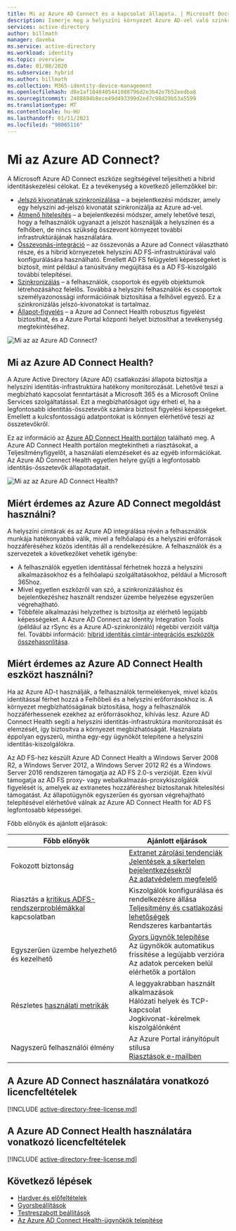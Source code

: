 ```yaml
---
title: Mi az Azure AD Connect és a kapcsolat állapota. | Microsoft Docs
description: Ismerje meg a helyszíni környezet Azure AD-vel való szinkronizálásához és figyeléséhez használt eszközöket.
services: active-directory
author: billmath
manager: daveba
ms.service: active-directory
ms.workload: identity
ms.topic: overview
ms.date: 01/08/2020
ms.subservice: hybrid
ms.author: billmath
ms.collection: M365-identity-device-management
ms.openlocfilehash: d8e1af1848405441088796d2e3b42e7b52eedba8
ms.sourcegitcommit: 2488894b8ece49d493399d2ed7c98d29b53a5599
ms.translationtype: MT
ms.contentlocale: hu-HU
ms.lasthandoff: 01/11/2021
ms.locfileid: "98065116"
---
```

# <a name="what-is-azure-ad-connect"></a>Mi az Azure AD Connect?

A Microsoft Azure AD Connect eszköze segítségével teljesítheti a hibrid identitáskezelési célokat.  Ez a tevékenység a következő jellemzőkkel bír:
     
- [Jelszó kivonatának szinkronizálása](whatis-phs.md) – a bejelentkezési módszer, amely egy helyszíni ad-jelszó kivonatát szinkronizálja az Azure ad-vel.
- [Átmenő hitelesítés](how-to-connect-pta.md) – a bejelentkezési módszer, amely lehetővé teszi, hogy a felhasználók ugyanazt a jelszót használják a helyszínen és a felhőben, de nincs szükség összevont környezet további infrastruktúrájának használatára.
- [Összevonás-integráció](how-to-connect-fed-whatis.md) – az összevonás a Azure ad Connect választható része, és a hibrid környezetek helyszíni AD FS-infrastruktúrával való konfigurálására használható. Emellett AD FS felügyeleti képességeket is biztosít, mint például a tanúsítvány megújítása és a AD FS-kiszolgáló további telepítései.
- [Szinkronizálás](how-to-connect-sync-whatis.md) – a felhasználók, csoportok és egyéb objektumok létrehozásához felelős.  Továbbá a helyszíni felhasználók és csoportok személyazonossági információinak biztosítása a felhővel egyező.  Ez a szinkronizálás jelszó-kivonatokat is tartalmaz.
- [Állapot-figyelés](whatis-azure-ad-connect.md#what-is-azure-ad-connect-health) – a Azure ad Connect Health robusztus figyelést biztosíthat, és a Azure Portal központi helyet biztosíthat a tevékenység megtekintéséhez. 


![Mi az az Azure AD Connect?](./media/whatis-hybrid-identity/arch.png)



## <a name="what-is-azure-ad-connect-health"></a>Mi az Azure AD Connect Health?

A Azure Active Directory (Azure AD) csatlakozási állapota biztosítja a helyszíni identitás-infrastruktúra hatékony monitorozását. Lehetővé teszi a megbízható kapcsolat fenntartását a Microsoft 365 és a Microsoft Online Services szolgáltatással.  Ezt a megbízhatóságot úgy érheti el, ha a legfontosabb identitás-összetevők számára biztosít figyelési képességeket. Emellett a kulcsfontosságú adatpontokat is könnyen elérhetővé teszi az összetevőkről.

Ez az információ az [Azure AD Connect Health portálon](https://aka.ms/aadconnecthealth) található meg. A Azure AD Connect Health portálon megtekintheti a riasztásokat, a Teljesítményfigyelőt, a használati elemzéseket és az egyéb információkat. Az Azure AD Connect Health egyetlen helyre gyűjti a legfontosabb identitás-összetevők állapotadatait.

![Mi az az Azure AD Connect Health?](./media/whatis-hybrid-identity-health/aadconnecthealth2.png)

## <a name="why-use-azure-ad-connect"></a>Miért érdemes az Azure AD Connect megoldást használni?
A helyszíni címtárak és az Azure AD integrálása révén a felhasználók munkája hatékonyabbá válik, mivel a felhőalapú és a helyszíni erőforrások hozzáféréséhez közös identitás áll a rendelkezésükre. A felhasználók és a szervezetek a következőket vehetik igénybe:

* A felhasználók egyetlen identitással férhetnek hozzá a helyszíni alkalmazásokhoz és a felhőalapú szolgáltatásokhoz, például a Microsoft 365hoz.
* Mivel egyetlen eszközről van szó, a szinkronizáláshoz és bejelentkezéshez használt rendszer üzembe helyezése egyszerűen végrehajtható.
* Többféle alkalmazási helyzethez is biztosítja az elérhető legújabb képességeket. A Azure AD Connect az Identity Integration Tools (például az rSync és a Azure AD-szinkronizáló) régebbi verzióit váltja fel. További információ: [hibrid identitás címtár-integrációs eszközök összehasonlítása](plan-hybrid-identity-design-considerations-tools-comparison.md).

## <a name="why-use-azure-ad-connect-health"></a>Miért érdemes az Azure AD Connect Health eszközt használni?
Ha az Azure AD-t használják, a felhasználók termelékenyek, mivel közös identitással férhet hozzá a Felhőbeli és a helyszíni erőforrásokhoz is. A környezet megbízhatóságának biztosítása, hogy a felhasználók hozzáférhessenek ezekhez az erőforrásokhoz, kihívás lesz.  Azure AD Connect Health segíti a helyszíni identitás-infrastruktúra monitorozását és elemzését, így biztosítva a környezet megbízhatóságát. Használata éppolyan egyszerű, mintha egy-egy ügynököt telepítene a helyszíni identitás-kiszolgálókra.

Az AD FS-hez készült Azure AD Connect Health a Windows Server 2008 R2, a Windows Server 2012, a Windows Server 2012 R2 és a Windows Server 2016 rendszeren támogatja az AD FS 2.0-s verzióját. Ezen kívül támogatja az AD FS proxy- vagy webalkalmazás-proxykiszolgálók figyelését is, amelyek az extranetes hozzáféréshez biztosítanak hitelesítési támogatást. Az állapotügynök egyszerűen és gyorsan végrehajtható telepítésével elérhetővé válnak az Azure AD Connect Health for AD FS legfontosabb képességei.

Főbb előnyök és ajánlott eljárások:

|Főbb előnyök|Ajánlott eljárások|
|-----|-----|
|Fokozott biztonság|[Extranet zárolási tendenciák](how-to-connect-health-adfs.md#usage-analytics-for-ad-fs)</br>[Jelentések a sikertelen bejelentkezésekről](how-to-connect-health-adfs-risky-ip.md)</br>[Az adatvédelem megfelelő](reference-connect-health-user-privacy.md)|
|Riasztás a [kritikus ADFS-rendszerproblémákkal](how-to-connect-health-alert-catalog.md#alerts-for-active-directory-federation-services) kapcsolatban|Kiszolgálók konfigurálása és rendelkezésre állása</br>[Teljesítmény és csatlakozási lehetőségek](how-to-connect-health-adfs.md#performance-monitoring-for-ad-fs)</br>Rendszeres karbantartás|
|Egyszerűen üzembe helyezhető és kezelhető|[Gyors ügynök telepítése](how-to-connect-health-agent-install.md#install-the-agent-for-ad-fs)</br>Az ügynökök automatikus frissítése a legújabb verzióra</br>Az adatok perceken belül elérhetők a portálon|
Részletes [használati metrikák](how-to-connect-health-adfs.md#usage-analytics-for-ad-fs)|A leggyakrabban használt alkalmazások</br>Hálózati helyek és TCP-kapcsolat</br>Jogkivonat-kérelmek kiszolgálónként|
|Nagyszerű felhasználói élmény|Az Azure Portal irányítópult stílusa</br>[Riasztások e-mailben](how-to-connect-health-adfs.md#alerts-for-ad-fs)|


## <a name="license-requirements-for-using-azure-ad-connect"></a>A Azure AD Connect használatára vonatkozó licencfeltételek

[!INCLUDE [active-directory-free-license.md](../../../includes/active-directory-free-license.md)]

## <a name="license-requirements-for-using-azure-ad-connect-health"></a>A Azure AD Connect Health használatára vonatkozó licencfeltételek
[!INCLUDE [active-directory-free-license.md](../../../includes/active-directory-p1-license.md)]

## <a name="next-steps"></a>Következő lépések

- [Hardver és előfeltételek](how-to-connect-install-prerequisites.md) 
- [Gyorsbeállítások](how-to-connect-install-express.md)
- [Testreszabott beállítások](how-to-connect-install-custom.md)
- [Az Azure AD Connect Health-ügynökök telepítése](how-to-connect-health-agent-install.md)
